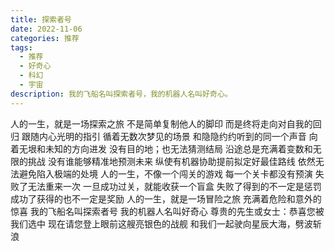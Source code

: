 ```yaml
---
title: 探索者号
date: 2022-11-06
categories: 推荐
tags:
  - 推荐
  - 好奇心
  - 科幻
  - 宇宙
description: 我的飞船名叫探索者号，我的机器人名叫好奇心。
---
```


人的一生，就是一场探索之旅
不是简单复制他人的脚印
而是终将走向对自我的回归
跟随内心光明的指引
循着无数次梦见的场景
和隐隐约约听到的同一个声音
向着无垠和未知的方向进发
没有目的地；也无法猜测结局
沿途总是充满着变数和无限的挑战
没有谁能够精准地预测未来
纵使有机器协助提前拟定好最佳路线
依然无法避免陷入极端的处境
人的一生，不像一个闯关的游戏
每一个关卡都没有预演
失败了无法重来一次
一旦成功过关，就能收获一个盲盒
失败了得到的不一定是惩罚
成功了获得的也不一定是奖励
人的一生，就是一场冒险之旅
充满着危险和意外的惊喜
我的飞船名叫探索者号
我的机器人名叫好奇心
尊贵的先生或女士：恭喜您被我们选中
现在请您登上眼前这艘亮银色的战舰
和我们一起驶向星辰大海，劈波斩浪
